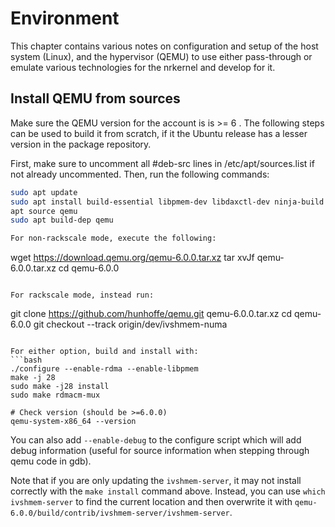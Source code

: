 # Environment

This chapter contains various notes on configuration and setup of the host
system (Linux), and the hypervisor (QEMU) to use either pass-through or emulate
various technologies for the nrkernel and develop for it.

## Install QEMU from sources

Make sure the QEMU version for the account is is >= 6 . The following steps can
be used to build it from scratch, if it the Ubuntu release has a lesser version
in the package repository.

First, make sure to uncomment all #deb-src lines in /etc/apt/sources.list if not
already uncommented. Then, run the following commands:

```bash
sudo apt update
sudo apt install build-essential libpmem-dev libdaxctl-dev ninja-build flex bison
apt source qemu
sudo apt build-dep qemu

For non-rackscale mode, execute the following:
```
wget https://download.qemu.org/qemu-6.0.0.tar.xz
tar xvJf qemu-6.0.0.tar.xz
cd qemu-6.0.0
```

For rackscale mode, instead run:
```
git clone https://github.com/hunhoffe/qemu.git qemu-6.0.0.tar.xz
cd qemu-6.0.0
git checkout --track origin/dev/ivshmem-numa
```

For either option, build and install with:
```bash
./configure --enable-rdma --enable-libpmem
make -j 28
sudo make -j28 install
sudo make rdmacm-mux

# Check version (should be >=6.0.0)
qemu-system-x86_64 --version
```

You can also add `--enable-debug` to the configure script which will add debug
information (useful for source information when stepping through qemu code in
gdb).

Note that if you are only updating the ```ivshmem-server```, it may not install
correctly with the ```make install``` command above. Instead, you can use
```which ivshmem-server``` to find the current location and then overwrite it
with ```qemu-6.0.0/build/contrib/ivshmem-server/ivshmem-server```. 

